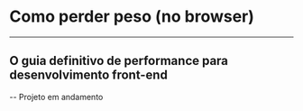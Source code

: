 # Como perder peso (no browser)
---------------
## O guia definitivo de performance para desenvolvimento front-end

-- Projeto em andamento


